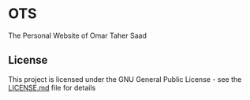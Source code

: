 # OTS
The Personal Website of Omar Taher Saad

## License

This project is licensed under the GNU General Public License - see the [LICENSE.md](LICENSE.md) file for details
